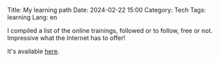 Title: My learning path
Date: 2024-02-22 15:00
Category: Tech
Tags: learning
Lang: en

I compiled a list of the online trainings, followed or to follow, free or not. Impressive what the Internet has to offer!

It's available [here](https://github.com/frica/learning-path/).